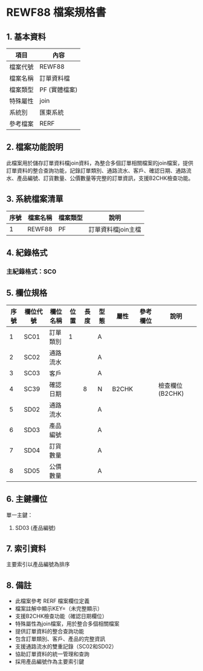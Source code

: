 # REWF88 檔案規格書

## 1. 基本資料

| 項目 | 內容 |
|------|------|
| 檔案代號 | REWF88 |
| 檔案名稱 | 訂單資料檔 |
| 檔案類型 | PF (實體檔案) |
| 特殊屬性 | join |
| 系統別 | 匯東系統 |
| 參考檔案 | RERF |

## 2. 檔案功能說明

此檔案用於儲存訂單資料檔join資料，為整合多個訂單相關檔案的join檔案，提供訂單資料的整合查詢功能，記錄訂單類別、通路流水、客戶、確認日期、通路流水、產品編號、訂貨數量、公價數量等完整的訂單資訊，支援B2CHK檢查功能。

## 3. 系統檔案清單

| 序號 | 檔案名稱 | 檔案類型 | 說明 |
|------|----------|----------|------|
| 1 | REWF88 | PF | 訂單資料檔join主檔 |

## 4. 紀錄格式

### 主紀錄格式：SC0

## 5. 欄位規格

| 序號 | 欄位代號 | 欄位名稱 | 位置 | 長度 | 型態 | 屬性 | 參考欄位 | 說明 |
|------|----------|----------|------|------|------|------|----------|------|
| 1 | SC01 | 訂單類別 | 1 | | A | | | |
| 2 | SC02 | 通路流水 | | | A | | | |
| 3 | SC03 | 客戶 | | | A | | | |
| 4 | SC39 | 確認日期 | | 8 | N | B2CHK | | 檢查欄位(B2CHK) |
| 5 | SD02 | 通路流水 | | | A | | | |
| 6 | SD03 | 產品編號 | | | A | | | |
| 7 | SD04 | 訂貨數量 | | | A | | | |
| 8 | SD05 | 公價數量 | | | A | | | |

## 6. 主鍵欄位

單一主鍵：
1. SD03 (產品編號)

## 7. 索引資料

主要索引以產品編號為排序

## 8. 備註

- 此檔案參考 RERF 檔案欄位定義
- 檔案註解中顯示KEY=（未完整顯示）
- 支援B2CHK檢查功能（確認日期欄位）
- 特殊屬性為join檔案，用於整合多個相關檔案
- 提供訂單資料的整合查詢功能
- 包含訂單類別、客戶、產品的完整資訊
- 支援通路流水的雙重記錄（SC02和SD02）
- 協助訂單資料的統一管理和查詢
- 採用產品編號作為主要索引鍵 